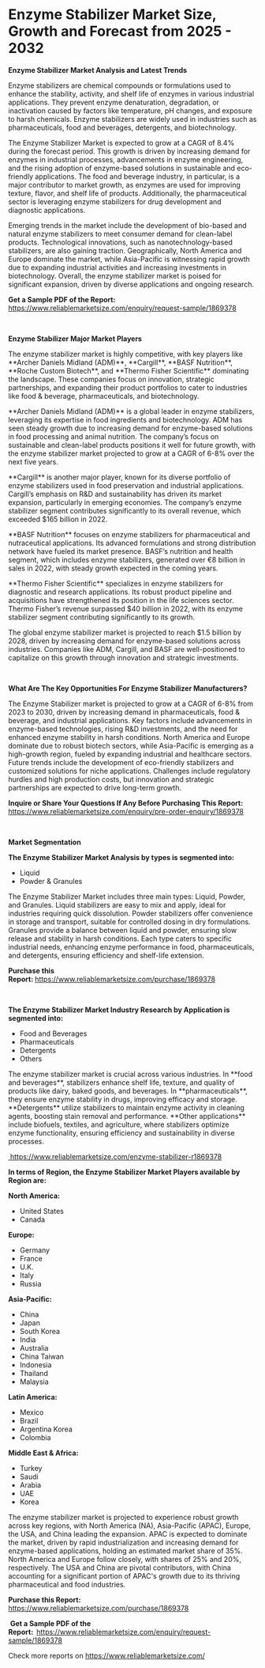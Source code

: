 <p><h1>Enzyme Stabilizer Market Size, Growth and Forecast from 2025 - 2032</h1></p><p><strong>Enzyme Stabilizer Market Analysis and Latest Trends</strong></p>
<p><p>Enzyme stabilizers are chemical compounds or formulations used to enhance the stability, activity, and shelf life of enzymes in various industrial applications. They prevent enzyme denaturation, degradation, or inactivation caused by factors like temperature, pH changes, and exposure to harsh chemicals. Enzyme stabilizers are widely used in industries such as pharmaceuticals, food and beverages, detergents, and biotechnology.</p><p>The Enzyme Stabilizer Market is expected to grow at a CAGR of 8.4% during the forecast period. This growth is driven by increasing demand for enzymes in industrial processes, advancements in enzyme engineering, and the rising adoption of enzyme-based solutions in sustainable and eco-friendly applications. The food and beverage industry, in particular, is a major contributor to market growth, as enzymes are used for improving texture, flavor, and shelf life of products. Additionally, the pharmaceutical sector is leveraging enzyme stabilizers for drug development and diagnostic applications.</p><p>Emerging trends in the market include the development of bio-based and natural enzyme stabilizers to meet consumer demand for clean-label products. Technological innovations, such as nanotechnology-based stabilizers, are also gaining traction. Geographically, North America and Europe dominate the market, while Asia-Pacific is witnessing rapid growth due to expanding industrial activities and increasing investments in biotechnology. Overall, the enzyme stabilizer market is poised for significant expansion, driven by diverse applications and ongoing research.</p></p>
<p><strong>Get a Sample PDF of the Report:&nbsp;</strong> <a href="https://www.reliablemarketsize.com/enquiry/request-sample/1869378?utm_campaign=1131&utm_medium=2&utm_source=Github&utm_content=ia&utm_term=25012025&utm_id=enzyme-stabilizer">https://www.reliablemarketsize.com/enquiry/request-sample/1869378</a></p>
<p>&nbsp;</p>
<p><strong>Enzyme Stabilizer Major Market Players</strong></p>
<p><p>The enzyme stabilizer market is highly competitive, with key players like **Archer Daniels Midland (ADM)**, **Cargill**, **BASF Nutrition**, **Roche Custom Biotech**, and **Thermo Fisher Scientific** dominating the landscape. These companies focus on innovation, strategic partnerships, and expanding their product portfolios to cater to industries like food & beverage, pharmaceuticals, and biotechnology.</p><p>**Archer Daniels Midland (ADM)** is a global leader in enzyme stabilizers, leveraging its expertise in food ingredients and biotechnology. ADM has seen steady growth due to increasing demand for enzyme-based solutions in food processing and animal nutrition. The company’s focus on sustainable and clean-label products positions it well for future growth, with the enzyme stabilizer market projected to grow at a CAGR of 6-8% over the next five years.</p><p>**Cargill** is another major player, known for its diverse portfolio of enzyme stabilizers used in food preservation and industrial applications. Cargill’s emphasis on R&D and sustainability has driven its market expansion, particularly in emerging economies. The company’s enzyme stabilizer segment contributes significantly to its overall revenue, which exceeded $165 billion in 2022.</p><p>**BASF Nutrition** focuses on enzyme stabilizers for pharmaceutical and nutraceutical applications. Its advanced formulations and strong distribution network have fueled its market presence. BASF’s nutrition and health segment, which includes enzyme stabilizers, generated over €8 billion in sales in 2022, with steady growth expected in the coming years.</p><p>**Thermo Fisher Scientific** specializes in enzyme stabilizers for diagnostic and research applications. Its robust product pipeline and acquisitions have strengthened its position in the life sciences sector. Thermo Fisher’s revenue surpassed $40 billion in 2022, with its enzyme stabilizer segment contributing significantly to its growth.</p><p>The global enzyme stabilizer market is projected to reach $1.5 billion by 2028, driven by increasing demand for enzyme-based solutions across industries. Companies like ADM, Cargill, and BASF are well-positioned to capitalize on this growth through innovation and strategic investments.</p></p>
<p>&nbsp;</p>
<p><strong>What Are The Key Opportunities For Enzyme Stabilizer Manufacturers?</strong></p>
<p><p>The Enzyme Stabilizer market is projected to grow at a CAGR of 6-8% from 2023 to 2030, driven by increasing demand in pharmaceuticals, food & beverage, and industrial applications. Key factors include advancements in enzyme-based technologies, rising R&D investments, and the need for enhanced enzyme stability in harsh conditions. North America and Europe dominate due to robust biotech sectors, while Asia-Pacific is emerging as a high-growth region, fueled by expanding industrial and healthcare sectors. Future trends include the development of eco-friendly stabilizers and customized solutions for niche applications. Challenges include regulatory hurdles and high production costs, but innovation and strategic partnerships are expected to drive long-term growth.</p></p>
<p><strong>Inquire or Share Your Questions If Any Before Purchasing This Report:</strong> <a href="https://www.reliablemarketsize.com/enquiry/pre-order-enquiry/1869378?utm_campaign=1131&utm_medium=2&utm_source=Github&utm_content=ia&utm_term=25012025&utm_id=enzyme-stabilizer">https://www.reliablemarketsize.com/enquiry/pre-order-enquiry/1869378</a></p>
<p>&nbsp;</p>
<p><strong>Market Segmentation</strong></p>
<p><strong>The Enzyme Stabilizer Market Analysis by types is segmented into:</strong></p>
<p><ul><li>Liquid</li><li>Powder & Granules</li></ul></p>
<p><p>The Enzyme Stabilizer Market includes three main types: Liquid, Powder, and Granules. Liquid stabilizers are easy to mix and apply, ideal for industries requiring quick dissolution. Powder stabilizers offer convenience in storage and transport, suitable for controlled dosing in dry formulations. Granules provide a balance between liquid and powder, ensuring slow release and stability in harsh conditions. Each type caters to specific industrial needs, enhancing enzyme performance in food, pharmaceuticals, and detergents, ensuring efficiency and shelf-life extension.</p></p>
<p><strong>Purchase this Report:&nbsp;</strong><a href="https://www.reliablemarketsize.com/purchase/1869378?utm_campaign=1131&utm_medium=2&utm_source=Github&utm_content=ia&utm_term=25012025&utm_id=enzyme-stabilizer">https://www.reliablemarketsize.com/purchase/1869378</a></p>
<p>&nbsp;</p>
<p><strong>The Enzyme Stabilizer Market Industry Research by Application is segmented into:</strong></p>
<p><ul><li>Food and Beverages</li><li>Pharmaceuticals</li><li>Detergents</li><li>Others</li></ul></p>
<p><p>The enzyme stabilizer market is crucial across various industries. In **food and beverages**, stabilizers enhance shelf life, texture, and quality of products like dairy, baked goods, and beverages. In **pharmaceuticals**, they ensure enzyme stability in drugs, improving efficacy and storage. **Detergents** utilize stabilizers to maintain enzyme activity in cleaning agents, boosting stain removal and performance. **Other applications** include biofuels, textiles, and agriculture, where stabilizers optimize enzyme functionality, ensuring efficiency and sustainability in diverse processes.</p></p>
<p><a href="https://www.reliablemarketsize.com/enzyme-stabilizer-r1869378?utm_campaign=1131&utm_medium=2&utm_source=Github&utm_content=ia&utm_term=25012025&utm_id=enzyme-stabilizer">&nbsp;https://www.reliablemarketsize.com/enzyme-stabilizer-r1869378</a></p>
<p><strong>In terms of Region, the Enzyme Stabilizer Market Players available by Region are:</strong></p>
<p>
    <p> <strong> North America: </strong>
        <ul>
            <li>United States</li>
            <li>Canada</li>
        </ul>
        </p> 
    <p> <strong> Europe: </strong>
        <ul>
            <li>Germany</li>
            <li>France</li>
            <li>U.K.</li>
            <li>Italy</li>
            <li>Russia</li>
        </ul>
        </p> 
    <p> <strong> Asia-Pacific: </strong>
        <ul>
            <li>China</li>
            <li>Japan</li>
            <li>South Korea</li>
            <li>India</li>
            <li>Australia</li>
            <li>China Taiwan</li>
            <li>Indonesia</li>
            <li>Thailand</li>
            <li>Malaysia</li>
        </ul>
        </p> 
    <p> <strong> Latin America: </strong>
        <ul>
            <li>Mexico</li>
            <li>Brazil</li>
            <li>Argentina Korea</li>
            <li>Colombia</li>
        </ul>
        </p> 
    <p> <strong> Middle East & Africa: </strong>
        <ul>
            <li>Turkey</li>
            <li>Saudi</li>
            <li>Arabia</li>
            <li>UAE</li>
            <li>Korea</li>
        </ul>
    </p>
    </p>
<p><p>The enzyme stabilizer market is projected to experience robust growth across key regions, with North America (NA), Asia-Pacific (APAC), Europe, the USA, and China leading the expansion. APAC is expected to dominate the market, driven by rapid industrialization and increasing demand for enzyme-based applications, holding an estimated market share of 35%. North America and Europe follow closely, with shares of 25% and 20%, respectively. The USA and China are pivotal contributors, with China accounting for a significant portion of APAC's growth due to its thriving pharmaceutical and food industries.</p></p>
<p><strong>Purchase this Report: </strong><a href="https://www.reliablemarketsize.com/purchase/1869378?utm_campaign=1131&utm_medium=2&utm_source=Github&utm_content=ia&utm_term=25012025&utm_id=enzyme-stabilizer">https://www.reliablemarketsize.com/purchase/1869378</a></p>
<p>&nbsp;<strong>Get a Sample PDF of the Report:&nbsp;&nbsp;</strong><a href="https://www.reliablemarketsize.com/enquiry/request-sample/1869378?utm_campaign=1131&utm_medium=2&utm_source=Github&utm_content=ia&utm_term=25012025&utm_id=enzyme-stabilizer">https://www.reliablemarketsize.com/enquiry/request-sample/1869378</a></p>
<p><strong></strong></p>
<p>Check more reports on <a href="https://www.reliablemarketsize.com/?utm_campaign=1131&utm_medium=2&utm_source=Github&utm_content=ia&utm_term=25012025&utm_id=enzyme-stabilizer">https://www.reliablemarketsize.com/</a></p>